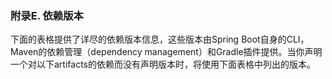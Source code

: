 ### 附录E. 依赖版本

下面的表格提供了详尽的依赖版本信息，这些版本由Spring Boot自身的CLI，Maven的依赖管理（dependency management）和Gradle插件提供。当你声明一个对以下artifacts的依赖而没有声明版本时，将使用下面表格中列出的版本。

